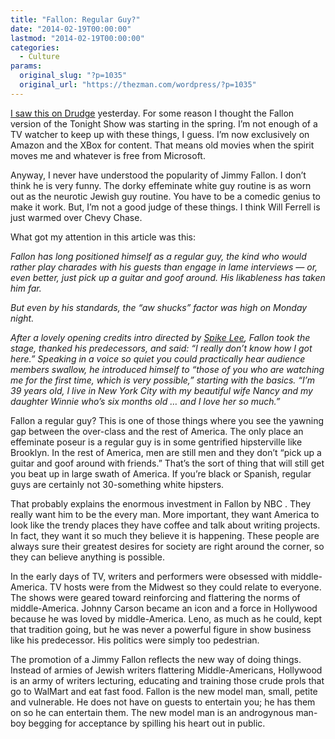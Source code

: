 ```yaml
---
title: "Fallon: Regular Guy?"
date: "2014-02-19T00:00:00"
lastmod: "2014-02-19T00:00:00"
categories:
  - Culture
params:
  original_slug: "?p=1035"
  original_url: "https://thezman.com/wordpress/?p=1035"
---
```


<a
href="http://www.latimes.com/entertainment/tv/showtracker/la-et-st-jimmy-fallon-tonight-show-review-20140217,0,4175291.story#axzz2tiDM5muj"
rel="noopener noreferrer" target="_blank">I saw this on Drudge</a>
yesterday. For some reason I thought the Fallon version of the Tonight
Show was starting in the spring. I’m not enough of a TV watcher to keep
up with these things, I guess. I’m now exclusively on Amazon and the
XBox for content. That means old movies when the spirit moves me and
whatever is free from Microsoft.

Anyway, I never have understood the popularity of Jimmy Fallon. I don’t
think he is very funny. The dorky effeminate white guy routine is as
worn out as the neurotic Jewish guy routine. You have to be a comedic
genius to make it work. But, I’m not a good judge of these things. I
think Will Ferrell is just warmed over Chevy Chase.

What got my attention in this article was this:

*Fallon has long positioned himself as a regular guy, the kind who would
rather play charades with his guests than engage in lame interviews —
or, even better, just pick up a guitar and goof around. His likableness
has taken him far.*

*But even by his standards, the “aw shucks” factor was high on Monday
night.*

*After a lovely opening credits intro directed by <a
href="http://www.latimes.com/topic/entertainment/movies/spike-lee-PECLB004221.topic"
id="PECLB004221" title="Spike Lee">Spike Lee</a>, Fallon took the stage,
thanked his predecessors, and said: “I really don’t know how I got
here.” Speaking in a voice so quiet you could practically hear audience
members swallow, he introduced himself to “those of you who are watching
me for the first time, which is very possible,” starting with the
basics. “I’m 39 years old, I live in New York City with my beautiful
wife Nancy and my daughter Winnie who’s six months old … and I love her
so much.”*

Fallon a regular guy? This is one of those things where you see the
yawning gap between the over-class and the rest of America. The only
place an effeminate poseur is a regular guy is in some gentrified
hipsterville like Brooklyn. In the rest of America, men are still men
and they don’t “pick up a guitar and goof around with friends.” That’s
the sort of thing that will still get you beat up in large swath of
America. If you’re black or Spanish, regular guys are certainly not
30-something white hipsters.

That probably explains the enormous investment in Fallon by NBC . They
really want him to be the every man. More important, they want America
to look like the trendy places they have coffee and talk about writing
projects. In fact, they want it so much they believe it is happening.
These people are always sure their greatest desires for society are
right around the corner, so they can believe anything is possible.

In the early days of TV, writers and performers were obsessed with
middle-America. TV hosts were from the Midwest so they could relate to
everyone. The shows were geared toward reinforcing and flattering the
norms of middle-America. Johnny Carson became an icon and a force in
Hollywood because he was loved by middle-America. Leno, as much as he
could, kept that tradition going, but he was never a powerful figure in
show business like his predecessor. His politics were simply too
pedestrian.

The promotion of a Jimmy Fallon reflects the new way of doing things.
Instead of armies of Jewish writers flattering Middle-Americans,
Hollywood is an army of writers lecturing, educating and training those
crude prols that go to WalMart and eat fast food. Fallon is the new
model man, small, petite and vulnerable. He does not have on guests to
entertain you; he has them on so he can entertain them. The new model
man is an androgynous man-boy begging for acceptance by spilling his
heart out in public.
